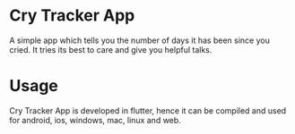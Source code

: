 # Cry Tracker App

A simple app which tells you the number of days it has been since you cried. It tries its best to care and give you helpful talks.

# Usage
Cry Tracker App is developed in flutter, hence it can be compiled and used for android, ios, windows, mac, linux and web.
